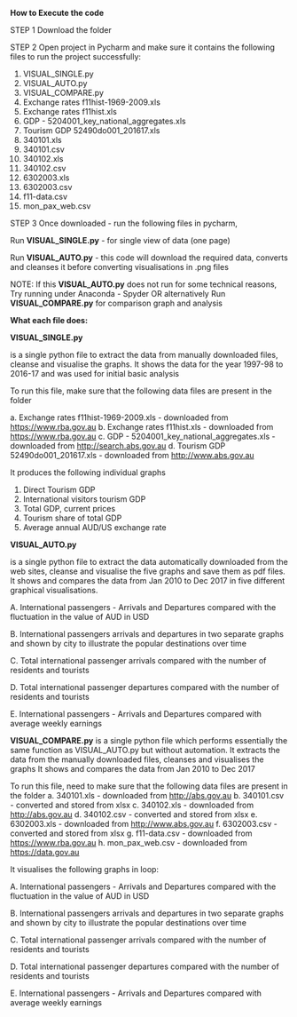 
**How to Execute the code**

STEP 1  Download the folder

STEP 2  Open project in Pycharm and make sure it contains the following files to run the project successfully:

1. VISUAL_SINGLE.py
2. VISUAL_AUTO.py
3. VISUAL_COMPARE.py
4. Exchange rates f11hist-1969-2009.xls
5. Exchange rates f11hist.xls
6. GDP - 5204001_key_national_aggregates.xls
7. Tourism GDP 52490do001_201617.xls
8. 340101.xls
9. 340101.csv
10. 340102.xls
11. 340102.csv
12. 6302003.xls
13. 6302003.csv
14. f11-data.csv
15. mon_pax_web.csv 

STEP 3  Once downloaded - run the following files in pycharm, 

Run **VISUAL_SINGLE.py** - for single view of data (one page)

Run **VISUAL_AUTO.py** - 
this code will download the required data, converts and cleanses it before converting visualisations in .png files

NOTE: If this **VISUAL_AUTO.py** does not run for some technical reasons, Try running under Anaconda - Spyder 
OR alternatively Run **VISUAL_COMPARE.py** for comparison graph and analysis


**What each file does:**

**VISUAL_SINGLE.py** 

is a single python file to extract the data from manually downloaded files, cleanse and visualise the graphs.
It shows the data for the year 1997-98 to 2016-17 and was used for initial basic analysis

To run this file, make sure that the following data files are present in the folder

a. Exchange rates f11hist-1969-2009.xls - downloaded from https://www.rba.gov.au
b. Exchange rates f11hist.xls - downloaded from https://www.rba.gov.au
c. GDP - 5204001_key_national_aggregates.xls - downloaded from http://search.abs.gov.au
d. Tourism GDP 52490do001_201617.xls - downloaded from http://www.abs.gov.au

It produces the following individual graphs
1. Direct Tourism GDP
2. International visitors tourism GDP
3. Total GDP, current prices
4. Tourism share of total GDP
5. Average annual AUD/US exchange rate



**VISUAL_AUTO.py** 

is a single python file to extract the data automatically downloaded from the web sites,
cleanse and visualise the five graphs and save them as pdf files.
It shows and compares the data from Jan 2010 to Dec 2017 in five different graphical visualisations.

A. International passengers - Arrivals and Departures compared with the fluctuation in the value of AUD in USD

B. International passengers arrivals and departures in two separate graphs and shown by city to illustrate the popular destinations over time

C. Total international passenger arrivals compared with the number of residents and tourists

D. Total international passenger departures compared with the number of residents and tourists 

E. International passengers - Arrivals and Departures compared with average weekly earnings



**VISUAL_COMPARE.py** is a single python file which performs essentially the same function as VISUAL_AUTO.py but without automation.
It extracts the data from the manually downloaded files, cleanses and visualises the graphs
It shows and compares the data from Jan 2010 to Dec 2017

To run this file, need to make sure that the following data files are present in the folder
a. 340101.xls - downloaded from http://abs.gov.au
b. 340101.csv - converted and stored from xlsx
c. 340102.xls - downloaded from http://abs.gov.au
d. 340102.csv - converted and stored from xlsx
e. 6302003.xls - downloaded from http://www.abs.gov.au
f. 6302003.csv - converted and stored from xlsx
g. f11-data.csv - downloaded from https://www.rba.gov.au
h. mon_pax_web.csv - downloaded from https://data.gov.au


It visualises the following graphs in loop:

A. International passengers - Arrivals and Departures compared with the fluctuation in the value of AUD in USD

B. International passengers arrivals and departures in two separate graphs and shown by city to illustrate the popular destinations over time

C. Total international passenger arrivals compared with the number of residents and tourists

D. Total international passenger departures compared with the number of residents and tourists 

E. International passengers - Arrivals and Departures compared with average weekly earnings
